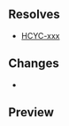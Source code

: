 ## Resolves

- [HCYC-xxx](https://vincitusa.atlassian.net/browse/HCYC-xxx)

## Changes

-

## Preview

